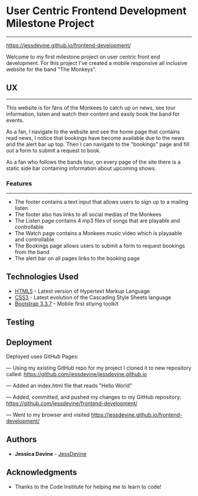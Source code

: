 # User Centric Frontend Development Milestone Project  
---

https://jessdevine.github.io/frontend-development/

Welcome to my first milestone project on user centric front end development. For this project
I've created a mobile responsive all inclusive website for the band "The Monkeys". 

## UX
---

This website is for fans of the Monkees to catch up on news, see tour information, 
listen and watch their content and easily book the band for events. 

As a fan, I navigate to the website and see the home page that contains read news, 
I notice that bookings have become available due to the news and the alert bar up top. 
Then I can navigate to the "bookings" page and fill out a form to submit a request to book. 

As a fan who follows the bands tour, on every page of the site there is a static side
bar containing information about upcoming shows. 

### Features
---

- The footer contains a text input that allows users to sign up to a mailing listen
- The footer also has links to all social medias of the Monkees
- The Listen page contains 4 mp3 files of songs that are playable and controllable 
- The Watch page contains a Monkees music video which is playaable and controllable
- The Bookings page allows users to submit a form to request bookings from the band
- The alert bar on all pages links to the booking page

## Technologies Used

* [HTML5](https://en.wikipedia.org/wiki/HTML5) - Latest version of Hypertext Markup Language
* [CSS3](https://en.wikipedia.org/wiki/Cascading_Style_Sheets) - Latest evolution of the Cascading Style Sheets language
* [Bootstrap 3.3.7](https://getbootstrap.com/) - Mobile first stlying toolkit

## Testing




## Deployment

Deployed uses GitHub Pages:

— Using my existing GitHub repo for my project I cloned it to new repository called: 
https://github.com/jessdevine/jessdevine.github.io

— Added an index.html file that reads "Hello World"

— Added, committed, and pushed my changes to my GitHub repository: https://github.com/jessdevine/frontend-development/

— Went to my browser and visited https://jessdevine.github.io/frontend-development/

## Authors

* **Jessica Devine** - [JessDevine](https://github.com/jessdevine)


## Acknowledgments

* Thanks to the Code Institute for helping me to learn to code!
